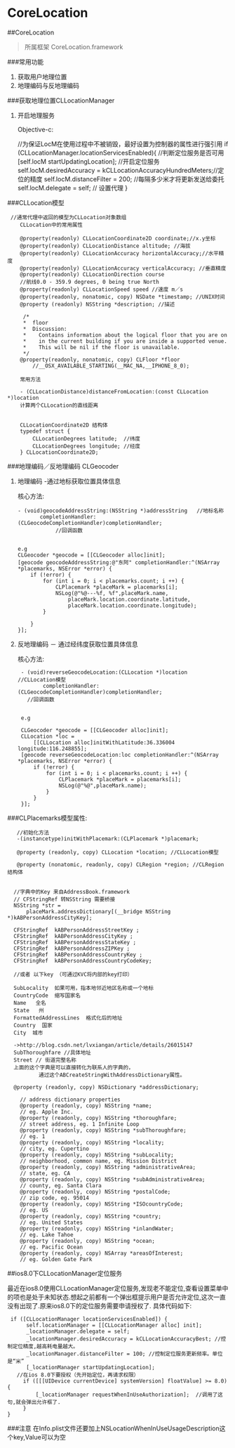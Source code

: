 # CoreLocation

<!-- create time: 2014-11-07 17:24:06  -->

##CoreLocation 
> 所属框架 CoreLocation.framework

###常用功能
  1. 获取用户地理位置
  2. 地理编码与反地理编码 
  
  
  
###获取地理位置CLLocationManager

  1. 开启地理服务
  
     Objective-c:
          
        //为保证LocM在使用过程中不被销毁，最好设置为控制器的属性进行强引用
        if  (CLLocationManager.locationServicesEnabled){  //判断定位服务是否可用
            [self.locM startUpdatingLocation];  //开启定位服务
            self.locM.desiredAccuracy = kCLLocationAccuracyHundredMeters;//定位的精度
            self.locM.distanceFilter = 200; //每隔多少米才将更新发送给委托
            self.locM.delegate = self; // 设置代理
        }
        
        
###CLLocation模型

    
     //通常代理中返回的模型为CLLocation对象数组
        CLLocation中的常用属性
        
        @property(readonly) CLLocationCoordinate2D coordinate;//x.y坐标
        @property(readonly) CLLocationDistance altitude; //海拔
        @property(readonly) CLLocationAccuracy horizontalAccuracy;//水平精度
        @property(readonly) CLLocationAccuracy verticalAccuracy; //垂直精度  
        @property(readonly) CLLocationDirection course 
        //航线0.0 - 359.9 degrees, 0 being true North
        @property(readonly) CLLocationSpeed speed //速度 m／s
        @property(readonly, nonatomic, copy) NSDate *timestamp; //UNIX时间
        @property (readonly) NSString *description; //描述
        
         /*
         *  floor
         *  Discussion:
         *    Contains information about the logical floor that you are on
         *    in the current building if you are inside a supported venue.
         *    This will be nil if the floor is unavailable.
         */
        @property(readonly, nonatomic, copy) CLFloor *floor     
            //__OSX_AVAILABLE_STARTING(__MAC_NA,__IPHONE_8_0);
    
        常用方法
        
        - (CLLocationDistance)distanceFromLocation:(const CLLocation *)location
        计算两个CLLocation的直线距离
    
    
        CLLocationCoordinate2D 结构体
        typedef struct {
        	CLLocationDegrees latitude;  //纬度
        	CLLocationDegrees longitude; //经度
        } CLLocationCoordinate2D;
        
        
        
###地理编码／反地理编码 CLGeocoder

 1. 地理编码 -通过地标获取位置具体信息
 
    核心方法:
        
        - (void)geocodeAddressString:(NSString *)addressString   //地标名称
               completionHandler:(CLGeocodeCompletionHandler)completionHandler;
                    //回调函数
                    
        
        e.g
        CLGeocoder *geocode = [[CLGeocoder alloc]init];
        [geocode geocodeAddressString:@"东阿" completionHandler:^(NSArray *placemarks, NSError *error) {
            if (!error) {
                for (int i = 0; i < placemarks.count; i ++) {
                    CLPlacemark *placeMark = placemarks[i];
                    NSLog(@"%@---%f, %f",placeMark.name,     
                        placeMark.location.coordinate.latitude, 
                        placeMark.location.coordinate.longitude);
                }
                
            }
        }];     
        
        
2. 反地理编码 － 通过经纬度获取位置具体信息

    核心方法:
    
        - (void)reverseGeocodeLocation:(CLLocation *)location    //CLLocation模型
               completionHandler:(CLGeocodeCompletionHandler)completionHandler; 
          //回调函数
     
 
        e.g
        
        CLGeocoder *geocode = [[CLGeocoder alloc]init];
        CLLocation *loc = 
            [[CLLocation alloc]initWithLatitude:36.336004 longitude:116.248855];
        [geocode reverseGeocodeLocation:loc completionHandler:^(NSArray *placemarks, NSError *error) {
            if (!error) {
                for (int i = 0; i < placemarks.count; i ++) {
                    CLPlacemark *placeMark = placemarks[i];
                    NSLog(@"%@",placeMark.name);
                }
            }
        }];

    
###CLPlacemarks模型属性:

           
       //初始化方法
       -(instancetype)initWithPlacemark:(CLPlacemark *)placemark;
       
       @property (readonly, copy) CLLocation *location; //CLLocation模型

       @property (nonatomic, readonly, copy) CLRegion *region; //CLRegion结构体

 
      //字典中的Key 来自AddressBook.framework 
      // CFStringRef 转NSString 需要桥接
      NSString *str = 
          placeMark.addressDictionary[(__bridge NSString *)kABPersonAddressCityKey];
          
      CFStringRef  kABPersonAddressStreetKey ;
      CFStringRef  kABPersonAddressCityKey ;
      CFStringRef  kABPersonAddressStateKey ;
      CFStringRef  kABPersonAddressZIPKey ;
      CFStringRef  kABPersonAddressCountryKey ;
      CFStringRef  kABPersonAddressCountryCodeKey;
       
      //或者 以下key （可通过KVC将内部的key打印）
      
      SubLocality  如果可用，指本地邻近地区名称或一个地标
      CountryCode  缩写国家名
      Name   全名
      State   州
      FormattedAddressLines  格式化后的地址
      Country  国家
      City  城市
      
      ->http://blog.csdn.net/lvxiangan/article/details/26015147
      SubThoroughfare //具体地址
      Street // 街道完整名称
      上面的这个字典是可以直接转化为联系人的字典的，
              通过这个ABCreateStringWithAddressDictionary属性。
      
      @property (readonly, copy) NSDictionary *addressDictionary;

        // address dictionary properties
        @property (readonly, copy) NSString *name; 
        // eg. Apple Inc.
        @property (readonly, copy) NSString *thoroughfare; 
        // street address, eg. 1 Infinite Loop
        @property (readonly, copy) NSString *subThoroughfare; 
        // eg. 1
        @property (readonly, copy) NSString *locality; 
        // city, eg. Cupertino
        @property (readonly, copy) NSString *subLocality; 
        // neighborhood, common name, eg. Mission District
        @property (readonly, copy) NSString *administrativeArea; 
        // state, eg. CA
        @property (readonly, copy) NSString *subAdministrativeArea; 
        // county, eg. Santa Clara
        @property (readonly, copy) NSString *postalCode; 
        // zip code, eg. 95014
        @property (readonly, copy) NSString *ISOcountryCode; 
        // eg. US
        @property (readonly, copy) NSString *country; 
        // eg. United States
        @property (readonly, copy) NSString *inlandWater; 
        // eg. Lake Tahoe
        @property (readonly, copy) NSString *ocean; 
        // eg. Pacific Ocean
        @property (readonly, copy) NSArray *areasOfInterest; 
        // eg. Golden Gate Park
    
            
    
    
##ios8.0下CLLocationManager定位服务
[](http://blog.csdn.net/nogodoss/article/details/42268295)

最近在ios8.0使用CLLocationManager定位服务,发现老不能定位,查看设置菜单中的项也是处于未知状态.想起之前都有一个弹出框提示用户是否允许定位,这次一直没有出现了.原来ios8.0下的定位服务需要申请授权了. 具体代码如下:


     if ([CLLocationManager locationServicesEnabled]) {
          self.locationManager = [[CLLocationManager alloc] init];
          _locationManager.delegate = self;
          _locationManager.desiredAccuracy = kCLLocationAccuracyBest; //控制定位精度,越高耗电量越大。
          _locationManager.distanceFilter = 100; //控制定位服务更新频率。单位是“米”
          [_locationManager startUpdatingLocation];
       //在ios 8.0下要授权（先开始定位，再请求权限）
         if ([[[UIDevice currentDevice] systemVersion] floatValue] >= 8.0) {
             [_locationManager requestWhenInUseAuthorization];  //调用了这句,就会弹出允许框了.
         }
    }

###注意 在Info.plist文件还要加上NSLocationWhenInUseUsageDescription这个key,Value可以为空